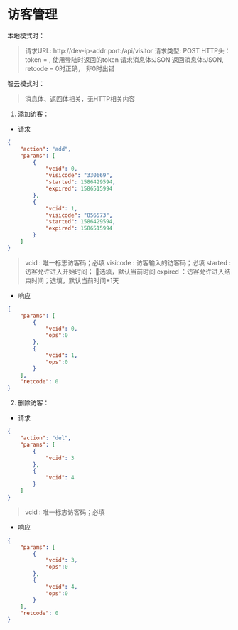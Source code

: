 # 访客管理

本地模式时：
>请求URL: http://dev-ip-addr:port:/api/visitor
>请求类型: POST
>HTTP头：token = , 使用登陆时返回的token
>请求消息体:JSON
>返回消息体:JSON, retcode = 0时正确， 非0时出错

智云模式时：
>消息体、返回体相关，无HTTP相关内容

1. 添加访客：
- 请求
```json
{
    "action": "add",
    "params": [
        {
            "vcid": 0,
            "visicode": "330669",
            "started": 1586429594,
            "expired": 1586515994
        },
        {
            "vcid": 1,
            "visicode": "856573",
            "started": 1586429594,
            "expired": 1586515994
        }
    ]
}
```
>vcid : 唯一标志访客码；必填
>visicode : 访客输入的访客码；必填
>started : 访客允许进入开始时间； 选填，默认当前时间
>expired ：访客允许进入结束时间；选填，默认当前时间+1天

- 响应
```json
{
    "params": [
        {
            "vcid": 0,
            "ops":0
        },
        {
            "vcid": 1,
            "ops":0
        }
    ],
    "retcode": 0
}
```

2. 删除访客：
- 请求
```json
{
    "action": "del",
    "params": [
        {
            "vcid": 3
        },
        {
            "vcid": 4
        }
    ]
}
```
>vcid : 唯一标志访客码；必填

- 响应
```json
{
    "params": [
        {
            "vcid": 3,
            "ops":0
        },
        {
            "vcid": 4,
            "ops":0
        }
    ],
    "retcode": 0
}
```
